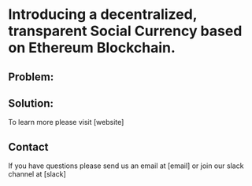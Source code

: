 # Introducing a decentralized, transparent Social Currency based on Ethereum Blockchain. #

## Problem: ##


## Solution: ##


To learn more please visit [website]


## Contact ##
If you have questions please send us an email at [email] or join our slack channel at [slack]
